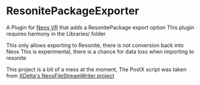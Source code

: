 # ResonitePackageExporter
A Plugin for [Neos VR](https://neos.com/) that adds a ResonitePackage export option
This plugin requires harmony in the Libraries/ folder

This only allows exporting to Resonite, there is not conversion back into Neos
This is experimental, there is a chance for data loss when importing to resonite


This project is a bit of a mess at the moment,
The PostX script was taken from [XDelta's NeosFileStreamWriter project](https://github.com/XDelta/NeosFileStreamWriter/)
